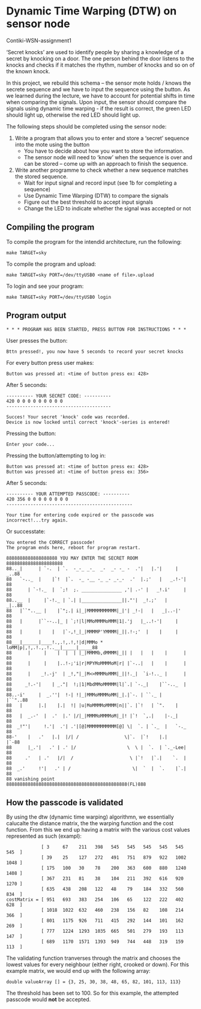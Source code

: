 # Dynamic Time Warping (DTW) on sensor node
Contiki-WSN-assignment1

‘Secret knocks’ are used to identify people by sharing a knowledge of a secret by knocking on a door. The one person behind the door listens to the knocks and checks if it matches the rhythm, number of knocks and so on of the known knock.

In this project, we rebuild this schema – the sensor mote holds / knows the secrete sequence and we have to input the sequence using the button. As we learned during the lecture, we have to account for potential shifts in time when comparing the signals. Upon input, the sensor should compare the signals using dynamic time warping - if the result is correct, the green LED should light up, otherwise the red LED should light up.

The following steps should be completed using the sensor node:
1. Write a program that allows you to enter and store a ‘secret’ sequence into
   the mote using the button
   - You have to decide about how you want to store the information.
   - The sensor node will need to ‘know’ when the sequence is over and can
      be stored – come up with an approach to finish the sequence.
2. Write another programme to check whether a new sequence matches the stored
   sequence.
   - Wait for input signal and record input (see 1b for completing a sequence)
   - Use Dynamic Time Warping (DTW) to compare the signals
   - Figure out the best threshold to accept input signals
   - Change the LED to indicate whether the signal was accepted or not

## Compiling the program
To compile the program for the intendid architecture, run the following:
```
make TARGET=sky 
```
To compile the program and upload:
```
make TARGET=sky PORT=/dev/ttyUSB0 <name of file>.upload
```
To login and see your program:
```
make TARGET=sky PORT=/dev/ttyUSB0 login
```
## Program output
```
* * * PROGRAM HAS BEEN STARTED, PRESS BUTTON FOR INSTRUCTIONS * * *
```
User presses the button:
```
Bttn pressed!, you now have 5 seconds to record your secret knocks
```
For every button press user makes:
```
Button was pressed at: <time of button press ex: 428>
```
After 5 seconds:
```
---------- YOUR SECRET CODE: ----------
420 0 0 0 0 0 0 0 0 0
---------------------------------------

Succes! Your secret 'knock' code was recorded.
Device is now locked until correct 'knock'-series is entered!
```
Pressing the button:
```
Enter your code... 
```
Pressing the button/attempting to log in:
```
Button was pressed at: <time of button press ex: 428>
Button was pressed at: <time of button press ex: 356>
```
After 5 seconds:
```
---------- YOUR ATTEMPTED PASSCODE: ----------
420 356 0 0 0 0 0 0 0 0
-----------------------------------------------

Your time for entering code expired or the passcode was incorrect!...try again.
```
Or successtate:
```
You entered the CORRECT passcode!
The program ends here, reboot for program restart.

8888888888888888888 YOU MAY ENTER THE SECRET ROOM 888888888888888888888
88.._|      | `-.  | `.  -_-_ _-_  _-  _- -_ -  .'|   |.'|     |  _..88
88   `-.._  |    |`!  |`.  -_ -__ -_ _- _-_-  .'  |.;'   |   _.!-'|  88
88      | `-!._  |  `;!  ;. _______________ ,'| .-' |   _!.i'     |  88
88..__  |     |`-!._ | `.| |_______________||."'|  _!.;'   |     _|..88
88   |``"..__ |    |`";.| i|_|MMMMMMMMMMM|_|'| _!-|   |   _|..-|'    88
88   |      |``--..|_ | `;!|l|MMoMMMMoMMM|1|.'j   |_..!-'|     |     88
88   |      |    |   |`-,!_|_|MMMMP'YMMMM|_||.!-;'  |    |     |     88
88___|______|____!.,.!,.!,!|d|MMMo * loMM|p|,!,.!.,.!..__|_____|_____88
88      |     |    |  |  | |_|MMMMb,dMMMM|_|| |   |   |    |      |  88
88      |     |    |..!-;'i|r|MPYMoMMMMoM|r| |`-..|   |    |      |  88
88      |    _!.-j'  | _!,"|_|M<>MMMMoMMM|_||!._|  `i-!.._ |      |  88
88     _!.-'|    | _."|  !;|1|MbdMMoMMMMM|l|`.| `-._|    |``-.._  |  88
88..-i'     |  _.''|  !-| !|_|MMMoMMMMoMM|_|.|`-. | ``._ |     |``"..88
88   |      |.|    |.|  !| |u|MoMMMMoMMMM|n||`. |`!   | `".    |     88
88   |  _.-'  |  .'  |.' |/|_|MMMMoMMMMoM|_|! |`!  `,.|    |-._|     88
88  _!"'|     !.'|  .'| .'|[@]MMMMMMMMMMM[@] \|  `. | `._  |   `-._  88
88-'    |   .'   |.|  |/| /                 \|`.  |`!    |.|      |`-88
88      |_.'|   .' | .' |/                   \  \ |  `.  | `._-Lee|  88
88     .'   | .'   |/|  /                     \ |`!   |`.|    `.  |  88
88  _.'     !'|   .' | /                       \|  `  |  `.    |`.|  88
88 vanishing point 888888888888888888888888888888888888888888888(FL)888
```
## How the passcode is validated
By using the dtw (dynamic time warping) algorithmn, we essentially calucalte the distance matrix, the the warping function and the cost function. From this we end up having a matrix with the various cost values represented as such (exampl):
```
             [ 3     67    211   398   545   545   545   545   545   545  ] 
             [ 39    25    127   272   491   751   879   922   1002  1048 ]	 
             [ 175   100   30    78    200   363   600   880   1240  1408 ]	 
             [ 367   231   81    38    104   211   392   616   920   1270 ]	 
             [ 635   438   208   122   48    79    184   332   560   834  ]
costMatrix = [ 951   693   383   254   106   65    122   222   402   628  ]
             [ 1018  1022  632   460   238   156   82    108   214   366  ]
             [ 801   1175  926   711   415   292   144   101   162   269  ]
             [ 777   1224  1293  1035  665   501   279   193   113   147  ]
             [ 689   1170  1571  1393  949   744   448   319   159   113  ]
```
The validating function tranverses through the matrix and chooses the lowest values for every neighbour (either right, crooked or down).
For this example matrix, we would end up with the following array:
```
double valueArray [] = {3, 25, 30, 38, 48, 65, 82, 101, 113, 113} 
```
The threshold has been set to 100. So for this example, the attempted passcode would **not** be accepted.
